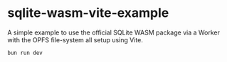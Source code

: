 # sqlite-wasm-vite-example

A simple example to use the official SQLite WASM package via a Worker with the
OPFS file-system all setup using Vite.

```
bun run dev
```
